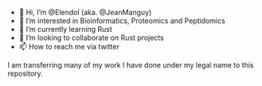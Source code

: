 - 👋 Hi, I’m @Elendol (aka. @JeanManguy)
- 👀 I’m interested in Bioinformatics, Proteomics and Peptidomics
- 🌱 I’m currently learning Rust
- 💞️ I’m looking to collaborate on Rust projects
- 📫 How to reach me via twitter

I am transferring many of my work I have done under my legal name to this repository.

<!---
Elendol/Elendol is a ✨ special ✨ repository because its `README.md` (this file) appears on your GitHub profile.
You can click the Preview link to take a look at your changes.
--->
